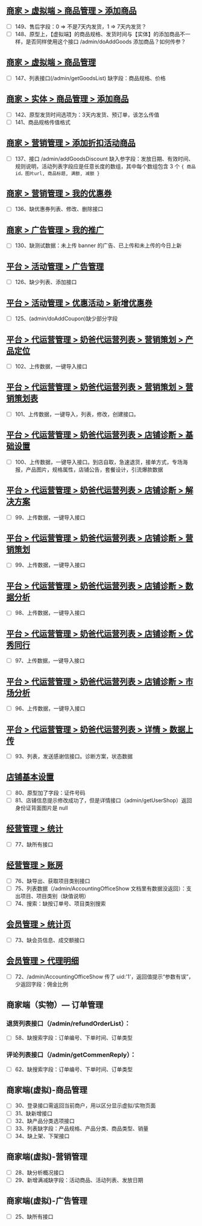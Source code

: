 ## [商家 > 虚拟端 > 商品管理 > 添加商品](https://next.modao.cc/app/uyp9koafdqjzdiyhpc9s0t8f1dzgd#screen=sded4487611f119472b89a9)
- [ ] 149、售后字段：0 => 不是7天内发货，1 => 7天内发货？
- [ ] 148、原型上，【虚拟端】的商品规格、发货时间与【实体】的添加商品不一样，是否同样使用这个接口 /admin/doAddGoods 添加商品？如何传参？
## [商家 > 虚拟端 > 商品管理](https://next.modao.cc/app/uyp9koafdqjzdiyhpc9s0t8f1dzgd#screen=sc1838249ddcc2ec78f78d6)
- [ ] 147、列表接口(/admin/getGoodsList) 缺字段：商品规格、价格

## [商家 > 实体 > 商品管理 > 添加商品](https://next.modao.cc/app/f53ba559e3259d4547de92dc90a73c2a#screen=s667B93779D1565319175059)
- [ ] 142、原型发货时间选项为：3天内发货、预订单，该怎么传值
- [ ] 141、商品规格传值格式

## [商家 > 营销管理 > 添加折扣活动商品](https://next.modao.cc/app/f53ba559e3259d4547de92dc90a73c2a#screen=s845ceeeefbd9a29d8b7b57) 
- [ ] 137、接口 /admin/addGoodsDiscount 缺入参字段：发放日期、有效时间、规则说明，活动列表字段应是任意长度的数组，其中每个数组包含 3 个  `{ 商品id，图片url, 商品标题, 满额, 减额 }`
## [商家 > 营销管理 > 我的优惠券](https://next.modao.cc/app/f53ba559e3259d4547de92dc90a73c2a#screen=s845bd39b2a3bb4878f84b0)
- [ ] 136、缺优惠券列表、修改、删除接口
## [商家 > 广告管理 > 我的推广](https://next.modao.cc/app/f53ba559e3259d4547de92dc90a73c2a#screen=sk42m88eojwzd7a)
- [ ] 130、缺测试数据：未上传 banner 的广告、已上传和未上传的今日上新

## [平台 > 活动管理 > 广告管理](https://org.modao.cc/app/ffe5qm4lpnjzt58zb70pz6he6mhlr#screen=sf02b6359ee56dd6f3eba03)
- [ ] 126、缺少列表、添加接口
## [平台 > 活动管理 > 优惠活动 > 新增优惠券](https://org.modao.cc/app/ffe5qm4lpnjzt58zb70pz6he6mhlr#screen=s6638a179c9e13290ae77e1)
- [ ] 125、(admin/doAddCoupon)缺少部分字段

## [平台 > 代运营管理 > 奶爸代运营列表 > 营销策划 > 产品定位](https://org.modao.cc/app/ffe5qm4lpnjzt58zb70pz6he6mhlr#screen=sA580BDED971573208443205)
- [ ] 102、上传数据，一键导入接口
## [平台 > 代运营管理 > 奶爸代运营列表 > 营销策划 > 营销策划表](https://org.modao.cc/app/ffe5qm4lpnjzt58zb70pz6he6mhlr#screen=s2BD3BF0B1D1567588735884)
- [ ] 101、上传数据，一键导入，列表，修改，创建接口。
## [平台 > 代运营管理 > 奶爸代运营列表 > 店铺诊断 > 基础设置](https://org.modao.cc/app/ffe5qm4lpnjzt58zb70pz6he6mhlr#screen=s164414BC491567589288584)
- [ ] 100、上传数据，一键导入接口。到店自取，急速退货，接单方式，专场海报，产品图片，规格属性，店铺公告，套餐设计，引流爆款数据
## [平台 > 代运营管理 > 奶爸代运营列表 > 店铺诊断 > 解决方案](https://org.modao.cc/app/ffe5qm4lpnjzt58zb70pz6he6mhlr#screen=s164414BC491567589288584)
- [ ] 99、上传数据，一键导入接口
## [平台 > 代运营管理 > 奶爸代运营列表 > 店铺诊断 > 营销策划](https://org.modao.cc/app/ffe5qm4lpnjzt58zb70pz6he6mhlr#screen=s445012C9681567589170105)
- [ ] 99、上传数据，一键导入接口
## [平台 > 代运营管理 > 奶爸代运营列表 > 店铺诊断 > 数据分析](https://org.modao.cc/app/ffe5qm4lpnjzt58zb70pz6he6mhlr#screen=s08C1606FDC1567589046811)
- [ ] 98、上传数据，一键导入接口
## [平台 > 代运营管理 > 奶爸代运营列表 > 店铺诊断 > 优秀同行](https://org.modao.cc/app/ffe5qm4lpnjzt58zb70pz6he6mhlr#screen=s2F5ACA9B181567588844914)
- [ ] 97、上传数据，一键导入接口
## [平台 > 代运营管理 > 奶爸代运营列表 > 店铺诊断 > 市场分析](https://org.modao.cc/app/ffe5qm4lpnjzt58zb70pz6he6mhlr#screen=sa742e951e1150271c0abac)
- [ ] 96、上传数据，一键导入接口
## [平台 > 代运营管理 > 奶爸代运营列表 > 详情 > 数据上传](https://org.modao.cc/app/ffe5qm4lpnjzt58zb70pz6he6mhlr#screen=s0F066C93361567498797766)
- [ ] 93、列表，发送感谢信接口。诊断方案，状态数据

## [店铺基本设置](https://next.modao.cc/app/f53ba559e3259d4547de92dc90a73c2a#screen=s1355F737C41561689967257)
- [ ] 80、原型加了字段：证件号码
- [ ] 81、店铺信息提示修改成功了，但是详情接口（admin/getUserShop）返回身份证背面图片是 null
## [经营管理 > 统计](https://next.modao.cc/app/f53ba559e3259d4547de92dc90a73c2a#screen=scf8ddee5e682c9f597c790)
- [ ] 77、缺所有接口

## [经营管理 > 账房](https://next.modao.cc/app/f53ba559e3259d4547de92dc90a73c2a#screen=s018582c270b4dd10143999)
- [ ] 76、缺导出、获取项目类别接口
- [ ] 75、列表数据（/admin/AccountingOfficeShow 文档里有数据没返回）：支出项目、项目类别（缺值说明）
- [ ] 74、搜索：缺按订单号、项目类别搜索

## [会员管理 > 统计页](https://next.modao.cc/app/f53ba559e3259d4547de92dc90a73c2a#screen=scf8ddee5e682c9f597c790)
- [ ] 73、缺会员信息、成交额接口

## [会员管理 > 代理明细](https://next.modao.cc/app/f53ba559e3259d4547de92dc90a73c2a#screen=s4ad49d4e045179f1c0c3c5)
- [ ] 72、/admin/AccountingOfficeShow 传了 uid:'1'，返回值提示“参数有误”，少返回字段：佣金比例

## 商家端（实物）— 订单管理

### 退货列表接口（/admin/refundOrderList）：
- [ ] 58、缺搜索字段：订单编号、下单时间、订单类型

### 评论列表接口（/admin/getCommenReply）：
- [ ] 62、缺搜索字段：订单编号、下单时间、订单类型

## 商家端(虚拟)-商品管理
- [ ] 30、登录接口需返回当前商户，用以区分显示虚拟/实物页面
- [ ] 31、缺新增接口
- [ ] 32、缺产品分类选项接口
- [ ] 33、列表缺字段：产品规格、产品分类、商品类型、销量
- [ ] 34、缺上架、下架接口

## 商家端(虚拟)-营销管理
- [ ] 28、缺分析概况接口
- [ ] 29、新增满减缺字段：活动商品、活动列表、发放日期

## 商家端(虚拟)-广告管理
- [ ] 25、缺所有接口
